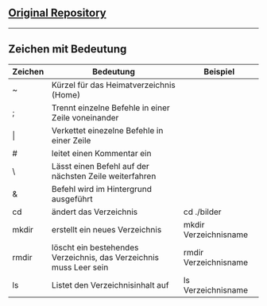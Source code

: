 ## [Original Repository](https://gitlab.com/ch-tbz-it/Stud/m122/-/tree/main/02_Bash_Grundl)

---

## Zeichen mit Bedeutung

|Zeichen|Bedeutung|Beispiel|
---|---|---|
|~|Kürzel für das Heimatverzeichnis (Home) ||
|;|Trennt einzelne Befehle in einer Zeile voneinander||
| \| |Verkettet einezelne Befehle in einer Zeile||
|#|leitet einen Kommentar ein||
|\ |Lässt einen Befehl auf der nächsten Zeile weiterfahren||
|&|Befehl wird im Hintergrund ausgeführt||
|cd|ändert das Verzeichnis|cd ./bilder|
|mkdir|erstellt ein neues Verzeichnis|mkdir Verzeichnisname|
|rmdir|löscht ein bestehendes Verzeichnis, das Verzeichnis muss Leer sein|rmdir Verzeichnisname|
|ls|Listet den Verzeichnisinhalt auf|ls Verzeichnisname|

